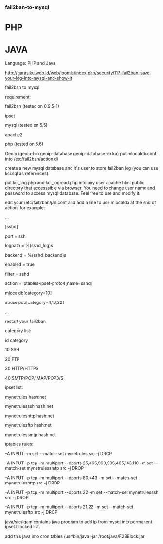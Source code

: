 ### fail2ban-to-mysql
# PHP
# JAVA

Language: PHP and Java

http://garasiku.web.id/web/joomla/index.php/security/117-fail2ban-save-your-log-into-mysql-and-show-it 

fail2ban to mysql

requirement:

fail2ban (tested on 0.9.5-1)

ipset

mysql (tested on 5.5)

apache2

php (tested on 5.6)

Geoip (geoip-bin geoip-database geoip-database-extra)
put mlocaldb.conf into /etc/fail2ban/action.d/

create a new mysql database and it's user to store fail2ban log (you can use kci.sql as references).

put kci_log.php and kci_logread.php into any user apache html public directory that accesssible via browser. You need to change user name and password to access mysql database. Feel free to use and modify it.

edit your /etc/fail2ban/jail.conf and add a line to use mlocaldb at the end of action, for example:

...

[sshd]

port = ssh

logpath = %(sshd_log)s

backend = %(sshd_backend)s

enabled = true

filter = sshd

action = iptables-ipset-proto4[name=sshd]

mlocaldb[category=10]

abuseipdb[category=4,18,22]

...

restart your fail2ban

category list:

id category

10 SSH

20 FTP

30 HTTP/HTTPS

40 SMTP/POP/IMAP/POP3/S

ipset list:

mynetrules hash:net

mynetrulesssh hash:net

mynetruleshttp hash:net

mynetrulesftp hash:net

mynetrulessmtp hash:net

iptables rules:

-A INPUT -m set --match-set mynetrules src -j DROP

-A INPUT -p tcp -m multiport --dports 25,465,993,995,465,143,110 -m set --match-set mynetrulessmtp src -j DROP

-A INPUT -p tcp -m multiport --dports 80,443 -m set --match-set mynetruleshttp src -j DROP

-A INPUT -p tcp -m multiport --dports 22 -m set --match-set mynetrulesssh src -j DROP

-A INPUT -p tcp -m multiport --dports 21,22 -m set --match-set mynetrulesftp src -j DROP

java/src/igam contains java program to add ip from mysql into permanent ipset blocked list.

add this java into cron tables /usr/bin/java -jar /root/java/F2BBlock.jar

